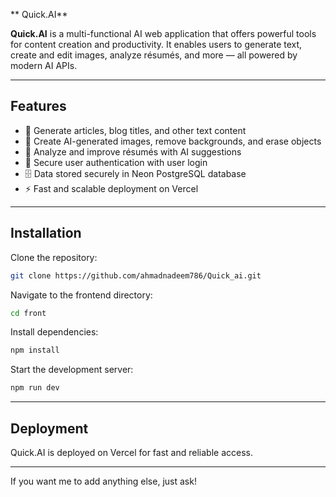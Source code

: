 ** Quick.AI**

**Quick.AI** is a multi-functional AI web application that offers powerful tools for content creation and productivity. It enables users to generate text, create and edit images, analyze résumés, and more — all powered by modern AI APIs.

---

## Features

* 📝 Generate articles, blog titles, and other text content
* 🎨 Create AI-generated images, remove backgrounds, and erase objects
* 📄 Analyze and improve résumés with AI suggestions
* 🔑 Secure user authentication with user login
* 🗄 Data stored securely in Neon PostgreSQL database
* ⚡ Fast and scalable deployment on Vercel

---

## Installation

Clone the repository:

```bash
git clone https://github.com/ahmadnadeem786/Quick_ai.git
```

Navigate to the frontend directory:

```bash
cd front
```

Install dependencies:

```bash
npm install
```

Start the development server:

```bash
npm run dev
```

---

## Deployment

Quick.AI is deployed on Vercel for fast and reliable access.

---

If you want me to add anything else, just ask!

